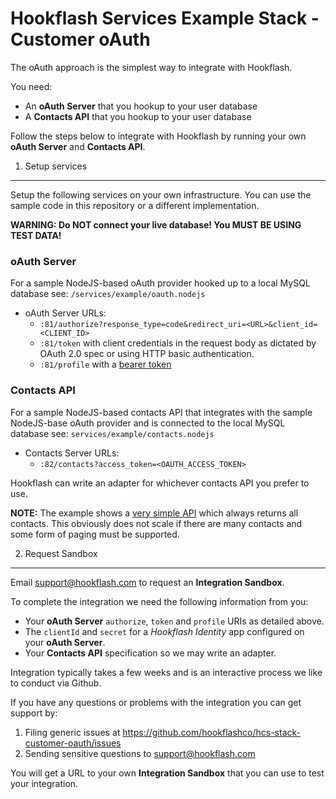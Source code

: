 Hookflash Services Example Stack - Customer oAuth
=================================================

The oAuth approach is the simplest way to integrate with Hookflash.

You need:

  * An **oAuth Server** that you hookup to your user database
  * A **Contacts API** that you hookup to your user database

Follow the steps below to integrate with Hookflash by running your own
**oAuth Server** and **Contacts API**.


1. Setup services
-----------------

Setup the following services on your own infrastructure. You can use the sample code
in this repository or a different implementation.

**WARNING: Do NOT connect your live database! You MUST BE USING TEST DATA!**

### oAuth Server

For a sample NodeJS-based oAuth provider hooked up to a local MySQL
database see: `/services/example/oauth.nodejs`

  * oAuth Server URLs:
    * `:81/authorize?response_type=code&redirect_uri=<URL>&client_id=<CLIENT_ID>`
    * `:81/token` with client credentials in the request body as dictated by OAuth 2.0 spec or using HTTP basic authentication.
    * `:81/profile` with a [bearer token](http://tools.ietf.org/html/rfc6750)

### Contacts API

For a sample NodeJS-based contacts API that integrates with the
sample NodeJS-base oAuth provider and is connected to the
local MySQL database see: `services/example/contacts.nodejs`

  * Contacts Server URLs:
    * `:82/contacts?access_token=<OAUTH_ACCESS_TOKEN>`

Hookflash can write an adapter for whichever contacts API you prefer to use.

**NOTE:** The example shows a
[very simple API](https://github.com/hookflashco/hcs-stack-customer-oauth/blob/268bad163195bd9e1c3f459cf1bc609d1447311e/services/example/contacts.nodejs/server.js#L92-L105)
which always returns all contacts. This obviously does not scale if there are many contacts
and some form of paging must be supported.


2. Request Sandbox
------------------

Email support@hookflash.com to request an **Integration Sandbox**.

To complete the integration we need the following information from you:

  * Your **oAuth Server** `authorize`, `token` and `profile` URIs as detailed above.
  * The `clientId` and `secret` for a *Hookflash Identity* app configured on your **oAuth Server**.
  * Your **Contacts API** specification so we may write an adapter.

Integration typically takes a few weeks and is an interactive process we like to conduct via Github.

If you have any questions or problems with the integration you can get support by:

  1. Filing generic issues at https://github.com/hookflashco/hcs-stack-customer-oauth/issues
  2. Sending sensitive questions to support@hookflash.com

You will get a URL to your own **Integration Sandbox** that you can use to test
your integration.

